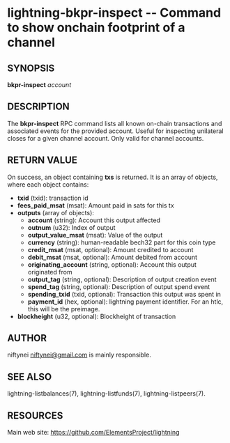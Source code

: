lightning-bkpr-inspect -- Command to show onchain footprint of a channel
===================================================================

SYNOPSIS
--------

**bkpr-inspect** *account*

DESCRIPTION
-----------

The **bkpr-inspect** RPC command lists all known on-chain transactions and
associated events for the provided account. Useful for inspecting unilateral
closes for a given channel account. Only valid for channel accounts.

RETURN VALUE
------------

[comment]: # (GENERATE-FROM-SCHEMA-START)
On success, an object containing **txs** is returned.  It is an array of objects, where each object contains:

- **txid** (txid): transaction id
- **fees\_paid\_msat** (msat): Amount paid in sats for this tx
- **outputs** (array of objects):
  - **account** (string): Account this output affected
  - **outnum** (u32): Index of output
  - **output\_value\_msat** (msat): Value of the output
  - **currency** (string): human-readable bech32 part for this coin type
  - **credit\_msat** (msat, optional): Amount credited to account
  - **debit\_msat** (msat, optional): Amount debited from account
  - **originating\_account** (string, optional): Account this output originated from
  - **output\_tag** (string, optional): Description of output creation event
  - **spend\_tag** (string, optional): Description of output spend event
  - **spending\_txid** (txid, optional): Transaction this output was spent in
  - **payment\_id** (hex, optional): lightning payment identifier. For an htlc, this will be the preimage.
- **blockheight** (u32, optional): Blockheight of transaction

[comment]: # (GENERATE-FROM-SCHEMA-END)

AUTHOR
------

niftynei <niftynei@gmail.com> is mainly responsible.

SEE ALSO
--------

lightning-listbalances(7), lightning-listfunds(7), lightning-listpeers(7).

RESOURCES
---------

Main web site: <https://github.com/ElementsProject/lightning>

[comment]: # ( SHA256STAMP:ea50ea813e46669b522ebd466619ac6f7a4be5ae38b4f976a7db70a3c01b7fae)
